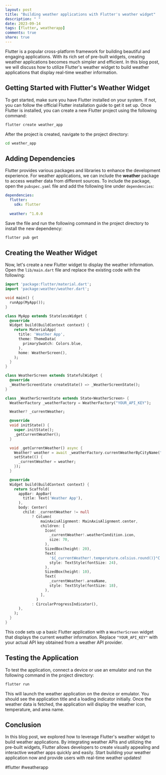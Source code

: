 ```yaml
---
layout: post
title: "Building weather applications with Flutter's weather widget"
description: " "
date: 2023-09-14
tags: [flutter, weatherapp]
comments: true
share: true
---
```


Flutter is a popular cross-platform framework for building beautiful and engaging applications. With its rich set of pre-built widgets, creating weather applications becomes much simpler and efficient. In this blog post, we will discuss how to utilize Flutter's weather widget to build weather applications that display real-time weather information.

## Getting Started with Flutter's Weather Widget
To get started, make sure you have Flutter installed on your system. If not, you can follow the official Flutter installation guide to get it set up. Once Flutter is installed, you can create a new Flutter project using the following command:

```bash
flutter create weather_app
```

After the project is created, navigate to the project directory:

```bash
cd weather_app
```

## Adding Dependencies
Flutter provides various packages and libraries to enhance the development experience. For weather applications, we can include the **weather** package to access weather data from different sources. To include the package, open the `pubspec.yaml` file and add the following line under `dependencies`:

```yaml
dependencies:
  flutter:
    sdk: flutter
    
  weather: ^1.0.0
```

Save the file and run the following command in the project directory to install the new dependency:

```bash
flutter pub get
```

## Creating the Weather Widget
Now, let's create a new Flutter widget to display the weather information. Open the `lib/main.dart` file and replace the existing code with the following:

```dart
import 'package:flutter/material.dart';
import 'package:weather/weather.dart';

void main() {
  runApp(MyApp());
}

class MyApp extends StatelessWidget {
  @override
  Widget build(BuildContext context) {
    return MaterialApp(
      title: 'Weather App',
      theme: ThemeData(
        primarySwatch: Colors.blue,
      ),
      home: WeatherScreen(),
    );
  }
}

class WeatherScreen extends StatefulWidget {
  @override
  _WeatherScreenState createState() => _WeatherScreenState();
}

class _WeatherScreenState extends State<WeatherScreen> {
  WeatherFactory _weatherFactory = WeatherFactory("YOUR_API_KEY");

  Weather? _currentWeather;

  @override
  void initState() {
    super.initState();
    _getCurrentWeather();
  }

  void _getCurrentWeather() async {
    Weather? weather = await _weatherFactory.currentWeatherByCityName("New York");
    setState(() {
      _currentWeather = weather;
    });
  }

  @override
  Widget build(BuildContext context) {
    return Scaffold(
      appBar: AppBar(
        title: Text('Weather App'),
      ),
      body: Center(
        child: _currentWeather != null
            ? Column(
                mainAxisAlignment: MainAxisAlignment.center,
                children: [
                  Icon(
                    _currentWeather!.weatherCondition.icon,
                    size: 70,
                  ),
                  SizedBox(height: 20),
                  Text(
                    '${_currentWeather!.temperature.celsius.round()}°C',
                    style: TextStyle(fontSize: 24),
                  ),
                  SizedBox(height: 10),
                  Text(
                    _currentWeather!.areaName,
                    style: TextStyle(fontSize: 18),
                  ),
                ],
              )
            : CircularProgressIndicator(),
      ),
    );
  }
}
```

This code sets up a basic Flutter application with a `WeatherScreen` widget that displays the current weather information. Replace `"YOUR_API_KEY"` with your actual API key obtained from a weather API provider.

## Testing the Application
To test the application, connect a device or use an emulator and run the following command in the project directory:

```bash
flutter run
```

This will launch the weather application on the device or emulator. You should see the application title and a loading indicator initially. Once the weather data is fetched, the application will display the weather icon, temperature, and area name.

## Conclusion
In this blog post, we explored how to leverage Flutter's weather widget to build weather applications. By integrating weather APIs and utilizing the pre-built widgets, Flutter allows developers to create visually appealing and interactive weather apps quickly and easily. Start building your weather application now and provide users with real-time weather updates!

#flutter #weatherapp